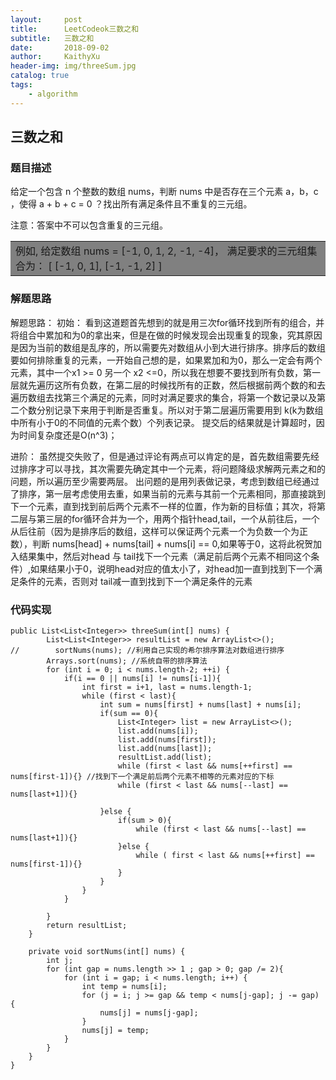 ```yaml
---
layout:     post
title:      LeetCodeok三数之和
subtitle:   三数之和
date:       2018-09-02
author:     KaithyXu
header-img: img/threeSum.jpg
catalog: true
tags:
    - algorithm
---
```

## 三数之和


### 题目描述

给定一个包含 n 个整数的数组 nums，判断 nums 中是否存在三个元素 a，b，c ，使得 a + b + c = 0 ？找出所有满足条件且不重复的三元组。

注意：答案中不可以包含重复的三元组。
<table><tr><td bgcolor=grey>
例如, 给定数组 nums = [-1, 0, 1, 2, -1, -4]，
满足要求的三元组集合为：
[
  [-1, 0, 1],
  [-1, -1, 2]
]
</td></tr></table>


### 解题思路
解题思路：
初始：
看到这道题首先想到的就是用三次for循环找到所有的组合，并将组合中累加和为0的拿出来，但是在做的时候发现会出现重复的现象，究其原因是因为当前的数组是乱序的，所以需要先对数组从小到大进行排序。排序后的数组要如何排除重复的元素，一开始自己想的是，如果累加和为0，那么一定会有两个元素，其中一个x1 >= 0 另一个 x2 <=0，所以我在想要不要找到所有负数，第一层就先遍历这所有负数，在第二层的时候找所有的正数，然后根据前两个数的和去遍历数组去找第三个满足的元素，同时对满足要求的集合，将第一个数记录以及第二个数分别记录下来用于判断是否重复。所以对于第二层遍历需要用到 k(k为数组中所有小于0的不同值的元素个数）个列表记录。
提交后的结果就是计算超时，因为时间复杂度还是O(n^3)；

进阶：
虽然提交失败了，但是通过评论有两点可以肯定的是，首先数组需要先经过排序才可以寻找，其次需要先确定其中一个元素，将问题降级求解两元素之和的问题，所以遍历至少需要两层。
出问题的是用列表做记录，考虑到数组已经通过了排序，第一层考虑使用去重，如果当前的元素与其前一个元素相同，那直接跳到下一个元素，直到找到前后两个元素不一样的位置，作为新的目标值；其次，将第二层与第三层的for循环合并为一个，用两个指针head,tail，一个从前往后，一个从后往前（因为是排序后的数组，这样可以保证两个元素一个为负数一个为正数），判断 nums[head] + nums[tail] + nums[i] == 0,如果等于0，这将此祝贺加入结果集中，然后对head 与 tail找下一个元素（满足前后两个元素不相同这个条件）,如果结果小于0，说明head对应的值太小了，对head加一直到找到下一个满足条件的元素，否则对 tail减一直到找到下一个满足条件的元素


### 代码实现

```
public List<List<Integer>> threeSum(int[] nums) {
        List<List<Integer>> resultList = new ArrayList<>();
//        sortNums(nums); //利用自己实现的希尔排序算法对数组进行排序
        Arrays.sort(nums); //系统自带的排序算法
        for (int i = 0; i < nums.length-2; ++i) {
            if(i == 0 || nums[i] != nums[i-1]){
                int first = i+1, last = nums.length-1;
                while (first < last){
                    int sum = nums[first] + nums[last] + nums[i];
                    if(sum == 0){
                        List<Integer> list = new ArrayList<>();
                        list.add(nums[i]);
                        list.add(nums[first]);
                        list.add(nums[last]);
                        resultList.add(list);
                        while (first < last && nums[++first] == nums[first-1]){} //找到下一个满足前后两个元素不相等的元素对应的下标
                        while (first < last && nums[--last] == nums[last+1]){}

                    }else {
                        if(sum > 0){
                            while (first < last && nums[--last] == nums[last+1]){}
                        }else {
                            while ( first < last && nums[++first] == nums[first-1]){}
                        }
                    }
                }
            }

        }
        return resultList;
    }

    private void sortNums(int[] nums) {
        int j;
        for (int gap = nums.length >> 1 ; gap > 0; gap /= 2){
            for (int i = gap; i < nums.length; i++) {
                int temp = nums[i];
                for (j = i; j >= gap && temp < nums[j-gap]; j -= gap) {
                    nums[j] = nums[j-gap];
                }
                nums[j] = temp;
            }
        }
    }
}

```


